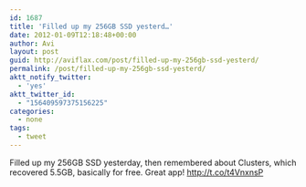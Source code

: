 ```yaml
---
id: 1687
title: 'Filled up my 256GB SSD yesterd…'
date: 2012-01-09T12:18:48+00:00
author: Avi
layout: post
guid: http://aviflax.com/post/filled-up-my-256gb-ssd-yesterd/
permalink: /post/filled-up-my-256gb-ssd-yesterd/
aktt_notify_twitter:
  - 'yes'
aktt_twitter_id:
  - "156409597375156225"
categories:
  - none
tags:
  - tweet
---
```

Filled up my 256GB SSD yesterday, then remembered about Clusters, which recovered 5.5GB, basically for free. Great app! <a href="http://t.co/t4VnxnsP" rel="nofollow">http://t.co/t4VnxnsP</a>